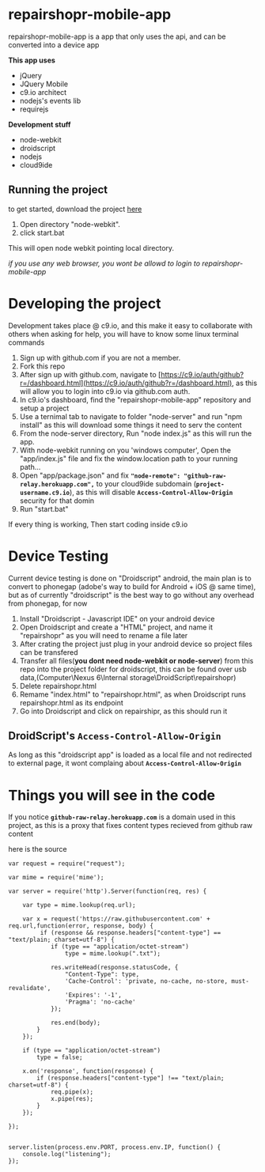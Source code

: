 # repairshopr-mobile-app
repairshopr-mobile-app is a app that only uses the api, and can be converted into a device app

__This app uses__
*  jQuery
*  JQuery Mobile
*  c9.io architect
*  nodejs's events lib
*  requirejs

__Development stuff__
*  node-webkit
*  droidscript
*  nodejs
*  cloud9ide

Running the project
---

to get started, download the project [here](https://github.com/bmatusiak/repairshopr-mobile-app/archive/master.zip)

1. Open directory "node-webkit".
2. click start.bat

This will open node webkit pointing local directory.

*if you use any web browser, you wont be allowd to login to repairshopr-mobile-app*


# Developing the project


Development takes place @ c9.io, and this make it easy to collaborate with others when asking for help, you will have to know some linux terminal commands

1. Sign up with github.com if you are not a member.
2. Fork this repo
3. After sign up with github.com, navigate to [https://c9.io/auth/github?r=/dashboard.html](https://c9.io/auth/github?r=/dashboard.html), as this will allow you to login into c9.io via github.com auth.
4. In c9.io's dashboard, find the "repairshopr-mobile-app" repository and setup a project
5. Use a ternimal tab to navigate to folder "node-server" and run "npm install" as this will download some things it need to serv the content
6. From the node-server directory, Run "node index.js" as this will run the app.
7. With node-webkit running on you 'windows computer', Open the "app/index.js" file and fix the window.location path to your running path... 
8. Open "app/package.json" and fix __`"node-remote": "github-raw-relay.herokuapp.com",`__ to your cloud9ide subdomain (__`project-username.c9.io`__), as this will disable __`Access-Control-Allow-Origin`__ security for that domin
9. Run "start.bat" 

If every thing is working, Then start coding inside c9.io

# Device Testing

Current device testing is done on "Droidscript" android,
the main plan is to convert to phonegap (adobe's way to build for Android + iOS @ same time),
but as of currently "droidscript" is the best way to go without any overhead from phonegap, for now

1. Install "Droidscript - Javascript IDE" on your android device
2. Open Droidscript and create a "HTML" project, and name it "repairshopr" as you will need to rename a file later
3. After crating the project just plug in your android device so project files can be transfered
4. Transfer all files(__you dont need node-webkit or node-server__) from this repo into the project folder for droidscript, this can be found over usb data,(Computer\Nexus 6\Internal storage\DroidScript\repairshopr)
5. Delete repairshopr.html
5. Remame "index.html" to "repairshopr.html", as when Droidscript runs repairshopr.html as its endpoint
6. Go into Droidscript and click on repairshipr, as this should run it

## DroidScript's __`Access-Control-Allow-Origin`__

As long as this "droidscript app" is loaded as a local file and not redirected to external page, it wont complaing about __`Access-Control-Allow-Origin`__


# Things you will see in the code

If you notice __`github-raw-relay.herokuapp.com`__ is a domain used in this project, as this is a proxy that fixes content types recieved from github raw content

here is the source
```
var request = require("request");

var mime = require('mime');

var server = require('http').Server(function(req, res) {

    var type = mime.lookup(req.url);

    var x = request('https://raw.githubusercontent.com' + req.url,function(error, response, body) {
         if (response && response.headers["content-type"] == "text/plain; charset=utf-8") {
            if (type == "application/octet-stream")
                type = mime.lookup(".txt");
                
            res.writeHead(response.statusCode, {
                "Content-Type": type,
                'Cache-Control': 'private, no-cache, no-store, must-revalidate',
                'Expires': '-1',
                'Pragma': 'no-cache'
            });

            res.end(body);
        }
    });

    if (type == "application/octet-stream")
        type = false;

    x.on('response', function(response) {
        if (response.headers["content-type"] !== "text/plain; charset=utf-8") {
            req.pipe(x);
            x.pipe(res);
        }
    });

});


server.listen(process.env.PORT, process.env.IP, function() {
    console.log("listening");
});
```





